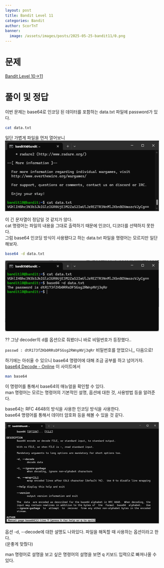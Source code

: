 ```yaml
---
layout: post
title: Bandit Level 11
categories: Bandit
author: ScorTnT
banner:
  image: /assets/images/posts/2025-05-25-bandit11/0.png
---
```


# 문제

[Bandit Level 10->11](https://overthewire.org/wargames/bandit/bandit11.html)

# 풀이 및 정답

이번 문제는 base64로 인코딩 된 데이터를 포함하는 data.txt 파일에 password가 있다.  


```bash
cat data.txt
```
일단 가볍게 파일을 먼저 열어보니
![](/assets/images/posts/2025-05-25-bandit11/0.png)

이 긴 문자열이 정답일 것 같지가 않다.  
cat 명령어는 파일의 내용을 그대로 출력하기 때문에 인코더, 디코더를 선택하지 못한다.  
그럼 base64 인코딩 방식이 사용됐다고 하는 data.txt 파일을 명령어는 모르지만 일단 해보자.  

```bash
base64 -d data.txt
```
![](/assets/images/posts/2025-05-25-bandit11/1.png)
  
?? 그냥 decoder의 d를 옵션으로 줘봤더니 바로 비밀번호가 등장했다..  

`passwd : dtR173fZKb0RRsDFSGsg2RWnpNVj3qRr`
비밀번호를 얻었으니,, 다음으로!  
  
  


하기에는 아쉬울 수 있으니 base64 명령어에 대해 조금 공부를 하고 넘어가자.  
[base64 Decode - Online](https://www.base64decode.org/) 이 사이트에서 

```bash
man base64
```
이 명령어를 통해서 base64의 매뉴얼을 확인할 수 있다.  
man 명령어는 모르는 명령어의 기본적인 설명, 옵션에 대한 것, 사용방법 등을 알려준다.  

base64는 RFC 4648의 방식을 사용한 인코딩 방식을 사용한다.  
base64 명령어를 통해서 데이터 암호화 등을 해볼 수 있을 것 같다.  

![](/assets/images/posts/2025-05-25-bandit11/2.png)

옵션 -d, --decode에 대한 설명도 나와있다.
파일을 해독할 때 사용하는 옵션이라고 한다.  
(운좋게 맞췄다)  

man 명령어로 설명을 보고 싶은 명령어의 설명을 보면 q 키보드 입력으로 빠져나올 수 있다.  